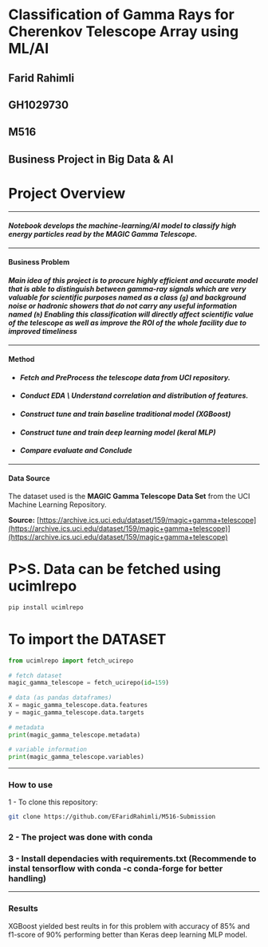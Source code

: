 # Classification of Gamma Rays for Cherenkov Telescope Array using ML/AI
## Farid Rahimli
## GH1029730
## M516
## Business Project in Big Data & AI
# **Project Overview**
---
#### *Notebook develops the machine-learning/AI model to classify high energy particles read by the MAGIC Gamma Telescope.*
---
#### **Business Problem**
#### *Main idea of this project is to procure highly efficient and accurate model that is able to distinguish between gamma-ray signals which are very valuable for scientific purposes named as a class (`g`) and background noise or hadronic showers that do not carry any useful information named (`h`) Enabling this classification will directly affect scientific value of the telescope as well as improve the ROI of the whole facility due to improved timeliness*
---
#### **Method**
- #### *Fetch and PreProcess the telescope data from UCI repository.*
- #### *Conduct EDA \\ Understand correlation and distribution of features.*
- #### *Construct tune and train baseline traditional model (XGBoost)*
- #### *Construct tune and train deep learning model (keral MLP)*
- #### *Compare evaluate and Conclude*
---
#### **Data Source**
The dataset used is the **MAGIC Gamma Telescope Data Set** from the UCI Machine Learning Repository.

**Source:** [https://archive.ics.uci.edu/dataset/159/magic+gamma+telescope](https://archive.ics.uci.edu/dataset/159/magic+gamma+telescope)](https://archive.ics.uci.edu/dataset/159/magic+gamma+telescope)

# **P>S. Data can be fetched using ucimlrepo**
```bash
pip install ucimlrepo
```
# To import the DATASET
```python
from ucimlrepo import fetch_ucirepo 
  
# fetch dataset 
magic_gamma_telescope = fetch_ucirepo(id=159) 
  
# data (as pandas dataframes) 
X = magic_gamma_telescope.data.features 
y = magic_gamma_telescope.data.targets 
  
# metadata 
print(magic_gamma_telescope.metadata) 
  
# variable information 
print(magic_gamma_telescope.variables)
```
---
### **How to use**
1 - To clone this repository:
```bash
git clone https://github.com/EFaridRahimli/M516-Submission
```
### 2 - The project was done with conda
### 3 - Install dependacies with requirements.txt (Recommende to instal tensorflow with conda -c conda-forge for better handling)
---
### Results
XGBoost yielded best reults in for this problem with accuracy of 85% and f1-score of 90% performing better than Keras deep learning MLP model.
